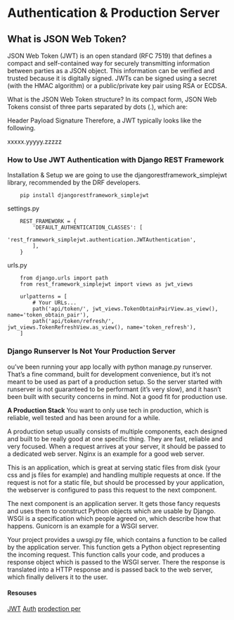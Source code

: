 # Authentication & Production Server

## What is JSON Web Token?

JSON Web Token (JWT) is an open standard (RFC 7519) that defines a compact and self-contained way for securely transmitting information between parties as a JSON object. This information can be verified and trusted because it is digitally signed. JWTs can be signed using a secret (with the HMAC algorithm) or a public/private key pair using RSA or ECDSA.

What is the JSON Web Token structure?
In its compact form, JSON Web Tokens consist of three parts separated by dots (.), which are:

Header
Payload
Signature
Therefore, a JWT typically looks like the following.

xxxxx.yyyyy.zzzzz

### How to Use JWT Authentication with Django REST Framework

Installation & Setup
we are going to use the djangorestframework_simplejwt library, recommended by the DRF developers.

        pip install djangorestframework_simplejwt
settings.py

        REST_FRAMEWORK = {
            'DEFAULT_AUTHENTICATION_CLASSES': [
                'rest_framework_simplejwt.authentication.JWTAuthentication',
            ],
        }
urls.py

        from django.urls import path
        from rest_framework_simplejwt import views as jwt_views

        urlpatterns = [
            # Your URLs...
            path('api/token/', jwt_views.TokenObtainPairView.as_view(), name='token_obtain_pair'),
            path('api/token/refresh/', jwt_views.TokenRefreshView.as_view(), name='token_refresh'),
        ]

### Django Runserver Is Not Your Production Server

ou’ve been running your app locally with python manage.py runserver. That’s a fine command, built for development convenience, but it’s not meant to be used as part of a production setup. So the server started with runserver is not guaranteed to be performant (it’s very slow), and it hasn’t been built with security concerns in mind. Not a good fit for production use.

**A Production Stack**
You want to only use tech in production, which is reliable, well tested and has been around for a while.

A production setup usually consists of multiple components, each designed and built to be really good at one specific thing. They are fast, reliable and very focused. When a request arrives at your server, it should be passed to a dedicated web server. Nginx is an example for a good web server.

This is an application, which is great at serving static files from disk (your css and js files for example) and handling multiple requests at once. If the request is not for a static file, but should be processed by your application, the webserver is configured to pass this request to the next component.

The next component is an application server. It gets those fancy requests and uses them to construct Python objects which are usable by Django. WSGI is a specification which people agreed on, which describe how that happens. Gunicorn is an example for a WSGI server.

Your project provides a uwsgi.py file, which contains a function to be called by the application server. This function gets a Python object representing the incoming request. This function calls your code, and produces a response object which is passed to the WSGI server. There the response is translated into a HTTP response and is passed back to the web server, which finally delivers it to the user.

#### Resouses

[JWT](https://jwt.io/introduction/)
[Auth](https://simpleisbetterthancomplex.com/tutorial/2018/12/19/how-to-use-jwt-authentication-with-django-rest-framework.html)
[prodection per](https://vsupalov.com/django-runserver-in-production/)
